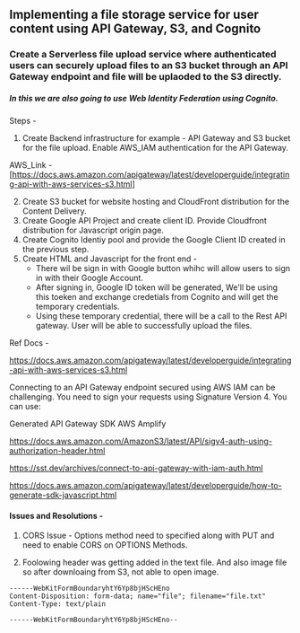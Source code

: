 ## Implementing a file storage service for user content using API Gateway, S3, and Cognito

### Create a Serverless file upload service where **authenticated** users can securely upload files to an S3 bucket through an API Gateway endpoint and file will be uplaoded to the S3 directly.
    

##### In this we are also going to use Web Identity Federation using Cognito.

Steps -

1. Create Backend infrastructure for example - API Gateway and S3 bucket for the file upload. Enable AWS_IAM authentication for the API Gateway.

AWS_Link - [https://docs.aws.amazon.com/apigateway/latest/developerguide/integrating-api-with-aws-services-s3.html]

2. Create S3 bucket for website hosting and CloudFront distribution for the Content Delivery.
3. Create Google API Project and create client ID. Provide Cloudfront distribution for Javascript origin page.
4. Create Cognito Identiy pool and provide the Google Client ID created in the previous step.
5. Create HTML and Javascript for the front end -
    - There wil be sign in with Google button whihc will allow users to sign in with their Google Account.
    - After signing in, Google ID token will be generated, We'll be using this toeken and exchange credetials from Cognito and will get the temporary credentials.
    - Using these temporary credential, there will be a call to the Rest API gateway. User will be able to successfully upload the files.


Ref Docs -


https://docs.aws.amazon.com/apigateway/latest/developerguide/integrating-api-with-aws-services-s3.html


Connecting to an API Gateway endpoint secured using AWS IAM can be challenging. You need to sign your requests using Signature Version 4. You can use:

Generated API Gateway SDK
AWS Amplify



https://docs.aws.amazon.com/AmazonS3/latest/API/sigv4-auth-using-authorization-header.html

https://sst.dev/archives/connect-to-api-gateway-with-iam-auth.html

https://docs.aws.amazon.com/apigateway/latest/developerguide/how-to-generate-sdk-javascript.html


#### Issues and Resolutions -

1. CORS Issue - Options method need to specified along with PUT and need to enable CORS on OPTIONS Methods.

2. Foolowing header was getting added in the text file. And also image file so after downloaing from S3, not able to open image.

```
------WebKitFormBoundaryhtY6Yp8bjHScHEno
Content-Disposition: form-data; name="file"; filename="file.txt"
Content-Type: text/plain

------WebKitFormBoundaryhtY6Yp8bjHScHEno--
```
